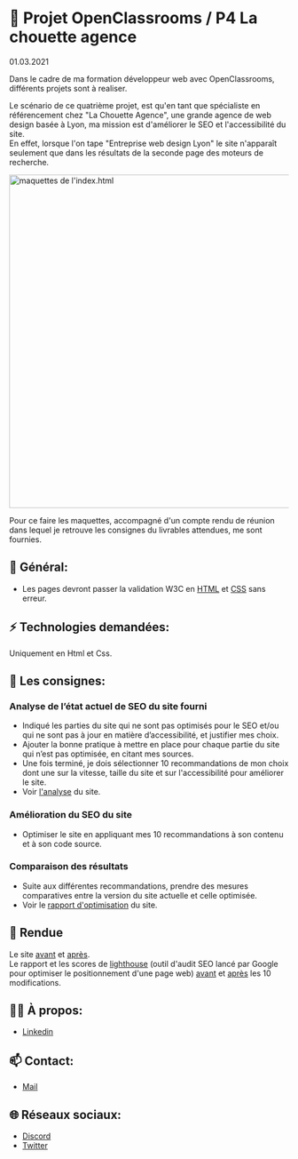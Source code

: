 # 📢 Projet OpenClassrooms / P4 La chouette agence
<p>01.03.2021</p>
<p> 
  Dans le cadre de ma formation développeur web avec OpenClassrooms, différents projets sont à realiser.
</p>

<p> 
  Le scénario de ce quatrième projet, est qu'en tant que spécialiste en référencement chez "La Chouette Agence", une grande agence de web design basée à Lyon, 
  ma mission est d'améliorer le SEO et l'accessibilité du site.</br>
 En effet, lorsque l'on tape "Entreprise web design Lyon" le site n'apparaît seulement que dans les résultats de la seconde page des moteurs de recherche.
</p>

<p>
  <img alt="maquettes de l'index.html" 
       height="600px" 
       src="https://github.com/Cyrille57/CyrilleMorel_4_01032021/blob/master/screenshot/screenshot_index.html.png">
</p>

<p> 
  Pour ce faire les maquettes, accompagné d'un compte rendu de réunion dans lequel je retrouve les consignes du livrables attendues, me sont fournies.
</p>

<h2>🔎 Général:</h2>

<ul>
  <li>
    Les pages devront passer la validation W3C en <a href="https://validator.w3.org/nu/?doc=https%3A%2F%2Fcyrille57.github.io%2FCyrilleMorel_4_01032021%2F">HTML</a> et
    <a href="https://jigsaw.w3.org/css-validator/validator?uri=https%3A%2F%2Fcyrille57.github.io%2FCyrilleMorel_4_01032021%2F&profile=css3svg&usermedium=all&warning=1&vextwarning=&lang=fr">CSS</a> sans erreur.
  </li>
</ul>
  
<h2>⚡ Technologies demandées: </h2>

<p> Uniquement en Html et Css.

<h2>📝 Les consignes: </h2>

<h3>Analyse de l’état actuel de SEO du site fourni</h3>

<ul>
  <li>
    Indiqué les parties du site qui ne sont pas optimisés pour le SEO et/ou 
    qui ne sont pas à jour en matière d’accessibilité, et justifier mes choix.
  </li>
  <li>
    Ajouter la bonne pratique à mettre en place pour chaque partie du site qui n’est pas optimisée, en citant mes sources.
  </li>
  <li>
    Une fois terminé, je dois sélectionner 10 recommandations de mon choix dont une
    sur la vitesse, taille du site et sur l'accessibilité pour améliorer le site.
    </li>
    <li>
    Voir <a href="https://github.com/Cyrille57/CyrilleMorel_4_01032021/blob/master/rapport/P4_01_analyse.xlsx">l'analyse</a> du site.
    </li>
 </ul>
    
 <h3>Amélioration du SEO du site</h3>
 <ul>
 <li>
 Optimiser le site en appliquant mes 10 recommandations à son contenu et à son code source.
 </li>
 </ul>
 
  <h3>Comparaison des résultats</h3>
 
<ul>
 <li>
Suite aux différentes recommandations, prendre des mesures comparatives entre la version du site actuelle et celle optimisée.
 </li>
     <li>
    Voir le <a href="https://github.com/Cyrille57/CyrilleMorel_4_01032021/blob/master/rapport/P4_03_Rapport_Optimisation.pdf">rapport d'optimisation</a> du site.
    </li>
</ul>

<h2>👀 Rendue</h2>

<p>
  Le site <a href="https://cyrille57.github.io/la_chouette_agence_a_modifier/">avant</a> et <a href="https://cyrille57.github.io/oc-4-la_chouette_agence/">après</a>.</br>
  Le rapport et les scores de <a href="https://developers.google.com/web/tools/lighthouse/?utm_source=bdmtools&utm_medium=siteweb&utm_campaign=lighthouse">lighthouse</a>
  (outil d'audit SEO lancé par Google pour optimiser le positionnement d'une page web)
  <a href="https://lighthouse-dot-webdotdevsite.appspot.com/lh/html?url=https://cyrille57.github.io/la_chouette_agence_a_modifier/">avant</a> 
  et <a href="https://lighthouse-dot-webdotdevsite.appspot.com/lh/html?url=https://cyrille57.github.io/CyrilleMorel_4_01032021/">après</a> les 10 modifications.
</p>

<h2>🙋‍♂️ À propos: </h2>

<ul>
  <li>
    <a href="https://www.linkedin.com/in/cyrille-morel/">Linkedin</a>
  </li>
</ul> 


<h2>📫 Contact: </h2>

<ul>
  <li>
    <a href="mailto:cyril_dev@outlook.fr">Mail</a>
  </li>
</ul>

 <h2>🌐 Réseaux sociaux:</h2>
 
<ul>
  <li>
    <a href="https://discord.gg/At8T9HD">Discord</a>
  </li>
  <li>
    <a href="https://twitter.com/Cyril2101">Twitter</a>
  </li>
</ul>
